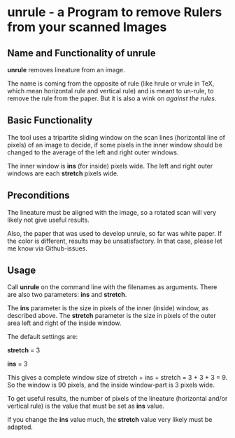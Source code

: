 # **unrule** - a Program to remove Rulers from your scanned Images

## Name and Functionality of **unrule**
**unrule** removes lineature from an image.

The name is coming from the opposite of rule (like hrule or vrule in TeX, which
mean horizontal rule and vertical rule) and is meant to un-rule, to remove the
rule from the paper.
But it is also a wink on _against the rules_.


## Basic Functionality

The tool uses a tripartite sliding window on the scan lines (horizontal
line of pixels) of an image to decide, if some pixels in the inner window
should be changed to the average of the left and right outer windows.

The inner window is **ins** (for inside) pixels wide.
The left and right outer windows are each **stretch** pixels wide.


## Preconditions
The lineature must be aligned with the image, so a rotated scan will very
likely not give useful results.

Also, the paper that was used to develop unrule, so far was white paper.
If the color is different, results may be unsatisfactory. In that case,
please let me know via Github-issues.



## Usage

Call **unrule** on the command line with the filenames as arguments.
There are also two parameters:
    **ins**
and
    **stretch**.


The **ins** parameter is the size in pixels of the inner (inside) window, as described above.
The **stretch** parameter is the size in pixels of the outer area left and right of the inside window.

The default settings are:

**stretch** = 3

**ins** = 3

This gives a complete window size of stretch + ins + stretch = 3 + 3 + 3 = 9.
So the window is 90 pixels, and the inside window-part is 3 pixels wide.

To get useful results, the number of pixels of the lineature (horizontal and/or vertical rule)
is the value that must be set as **ins** value.

If you change the **ins** value much, the **stretch** value very likely must be adapted.
